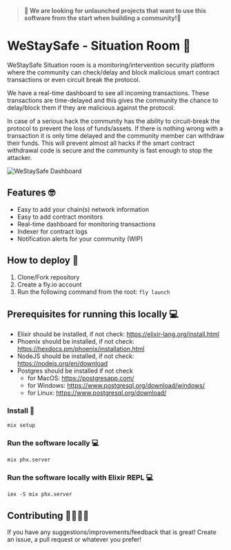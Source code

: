 > **👋 We are looking for unlaunched projects that want to use this software from the start when building a community!👋**

# WeStaySafe - Situation Room 🤝

WeStaySafe Situation room is a monitoring/intervention security platform where the community can check/delay and block malicious smart contract transactions or even circuit break the protocol.

We have a real-time dashboard to see all incoming transactions. These transactions are time-delayed and this gives the community the chance to delay/block them if they are malicious against the protocol. 

In case of a serious hack the community has the ability to circuit-break the protocol to prevent the loss of funds/assets. If there is nothing wrong with a transaction it is only time delayed and the community member can withdraw their funds. This will prevent almost all hacks if the smart contract withdrawal code is secure and the community is fast enough to stop the attacker. 

![WeStaySafe Dashboard](https://westaysafe.com/images/screenshot-situation-room.jpg)

## Features 🤓

- Easy to add your chain(s) network information
- Easy to add contract monitors
- Real-time dashboard for monitoring transactions
- Indexer for contract logs
- Notification alerts for your community (WIP)

## How to deploy 🚀

1. Clone/Fork repository
2. Create a fly.io account
3. Run the following command from the root: `fly launch`

## Prerequisites for running this locally 💻
- Elixir should be installed, if not check: https://elixir-lang.org/install.html
- Phoenix should be installed, if not check: https://hexdocs.pm/phoenix/installation.html
- NodeJS should be installed, if not check: https://nodejs.org/en/download
- Postgres should be installed if not check
   - for MacOS: https://postgresapp.com/ 
   - for Windows: https://www.postgresql.org/download/windows/
   - for Linux: https://www.postgresql.org/download/

### Install 🔧

```
mix setup 
```

### Run the software locally 💻

```
mix phx.server
```

### Run the software locally with Elixir REPL 💻

```
iex -S mix phx.server
```

## Contributing 🦸‍♂️🦸‍♀️

If you have any suggestions/improvements/feedback that is great! Create an issue, a pull request or whatever you prefer! 

